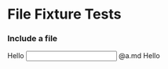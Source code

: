 # File Fixture Tests

### Include a file
<file name="a.md">
Hello
</file>

<input>
@a.md
</input>

<output>
Hello
</output>

